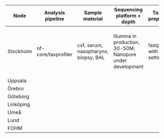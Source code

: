 | Node      | Analysis pipeline   | Sample material                        | Sequencing platform + depth                          | Taxprofiler preprocessing              | Taxprofiler classifiers | Classifiers settings | Databases for each classifier                 | Host removal         | Results verification       | Results reporting | Future plans                                                  |
|-----------|---------------------|----------------------------------------|-------------------------------------------------------|-----------------------------------------|--------------------------|-----------------------|------------------------------------------------|----------------------|-----------------------------|-------------------|---------------------------------------------------------------|
| Stockholm | nf-core/taxprofiler | csf, serum, nasopharynx, biopsy, BAL   | Illumina in production, 30-50M; Nanopore under development | fastp, bbduk with default settings     | kraken2, centrifuge      | Default               | https://benlangmead.github.io/aws-indexes/k2  | mapping against T2T  | metaval under development   |                   | DIAMOND validation, build common databases, Nanopore in production |
| Uppsala   |                     |                                        |                                                       |                                         |                          |                       |                                                |                      |                             |                   |                                                               |
| Örebro    |                     |                                        |                                                       |                                         |                          |                       |                                                |                      |                             |                   |                                                               |
| Göteborg  |                     |                                        |                                                       |                                         |                          |                       |                                                |                      |                             |                   |                                                               |
| Linköping |                     |                                        |                                                       |                                         |                          |                       |                                                |                      |                             |                   |                                                               |
| Umeå      |                     |                                        |                                                       |                                         |                          |                       |                                                |                      |                             |                   |                                                               |
| Lund      |                     |                                        |                                                       |                                         |                          |                       |                                                |                      |                             |                   |                                                               |
| FOHM      |                     |                                        |                                                       |                                         |                          |                       |                                                |                      |                             |                   |                                                               |
